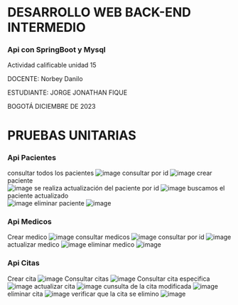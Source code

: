 # DESARROLLO WEB BACK-END INTERMEDIO 
 ### Api con SpringBoot y Mysql
Actividad calificable unidad 15

DOCENTE:
Norbey Danilo

ESTUDIANTE:
JORGE JONATHAN FIQUE

BOGOTÁ DICIEMBRE DE 2023

# PRUEBAS UNITARIAS
### Api Pacientes
consultar todos los pacientes
![image](https://github.com/jjfique/ApiCitasSpringBootMysql/assets/31571516/5265b973-0642-46d3-a2b1-6a8720600289)
consultar por id 
![image](https://github.com/jjfique/ApiCitasSpringBootMysql/assets/31571516/2c61a89d-6b45-4579-861c-cd9fb1490d52)
crear paciente  
![image](https://github.com/jjfique/ApiCitasSpringBootMysql/assets/31571516/671688a9-cca0-42ee-8b46-313725d34617)
se realiza actualización del paciente por id 
![image](https://github.com/jjfique/ApiCitasSpringBootMysql/assets/31571516/0369d9e3-c772-4ade-b309-5d9c83aecf54)
buscamos el paciente actualizado  
![image](https://github.com/jjfique/ApiCitasSpringBootMysql/assets/31571516/39d3869c-749e-44b3-af70-96527fe683fb)
eliminar paciente 
![image](https://github.com/jjfique/ApiCitasSpringBootMysql/assets/31571516/84b76b06-6810-40b5-bb04-386dd7f735ae)
### Api Medicos 
Crear medico 
![image](https://github.com/jjfique/ApiCitasSpringBootMysql/assets/31571516/be54abee-399a-4a17-a37e-4927854441dc)
consultar medicos 
![image](https://github.com/jjfique/ApiCitasSpringBootMysql/assets/31571516/63aa938c-f582-41d7-b45e-0fe58cd9e3aa)
consultar por id 
![image](https://github.com/jjfique/ApiCitasSpringBootMysql/assets/31571516/770c8068-18ce-435e-a89f-14cca6d9c39f)
actualizar medico 
![image](https://github.com/jjfique/ApiCitasSpringBootMysql/assets/31571516/344343b5-7c67-48da-9086-5d02e9c1d7c7)
eliminar medico 
![image](https://github.com/jjfique/ApiCitasSpringBootMysql/assets/31571516/28de23a3-b550-4208-8934-c345eef22faa)
### Api Citas
Crear cita 
![image](https://github.com/jjfique/ApiCitasSpringBootMysql/assets/31571516/66794ceb-d172-4baa-aad0-bbfb35cac4c9)
Consultar citas 
![image](https://github.com/jjfique/ApiCitasSpringBootMysql/assets/31571516/fc52d919-a4dd-406e-a1e0-d372be87149b)
Consultar cita especifica 
![image](https://github.com/jjfique/ApiCitasSpringBootMysql/assets/31571516/0d997bb1-f36b-4060-a9f9-9502dba0768d)
actualizar cita 
![image](https://github.com/jjfique/ApiCitasSpringBootMysql/assets/31571516/f6be52b1-6173-4509-9bf5-2ec14d4fc427)
cunsulta de la cita modificada 
![image](https://github.com/jjfique/ApiCitasSpringBootMysql/assets/31571516/ca53560b-cf3f-496b-b73e-656058c7fbd1)
eliminar cita 
![image](https://github.com/jjfique/ApiCitasSpringBootMysql/assets/31571516/db825aaf-09c3-45a4-bc04-2ab7a74481a8)
verificar que la cita se elimino 
![image](https://github.com/jjfique/ApiCitasSpringBootMysql/assets/31571516/73b0b68b-c74e-4b2d-bb80-bb46c9feca09)















